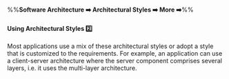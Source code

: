 <link rel="stylesheet" href="{{baseUrl}}/css/textbook.css">

<div class="website-content">

%%**Software Architecture :arrow_right: Architectural Styles :arrow_right: More :arrow_right:**%%

#### Using Architectural Styles :two:

<div id="main">

Most applications use a mix of these architectural styles or adopt a style that is customized to the requirements. For example, an application can use a client-server architecture where the server component comprises several layers, i.e. it uses the multi-layer architecture.  

</div>

<div id="extras">

<include src="exercises.md" />

</div>

</div>
